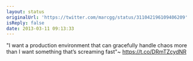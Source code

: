 ```yaml
---
layout: status
originalUrl: 'https://twitter.com/marcgg/status/311042196109406209'
isReply: false
date: 2013-03-11 09:13:33
---
```


"I want a production environment that can gracefully handle chaos more than I want something that’s screaming fast"~ https://t.co/DRmTZcydNR
